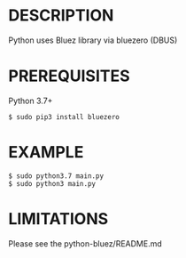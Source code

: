 # DESCRIPTION

Python uses Bluez library via bluezero (DBUS)

# PREREQUISITES
Python 3.7+

```console
$ sudo pip3 install bluezero
```

# EXAMPLE

```console
$ sudo python3.7 main.py
$ sudo python3 main.py
```

# LIMITATIONS
Please see the python-bluez/README.md
